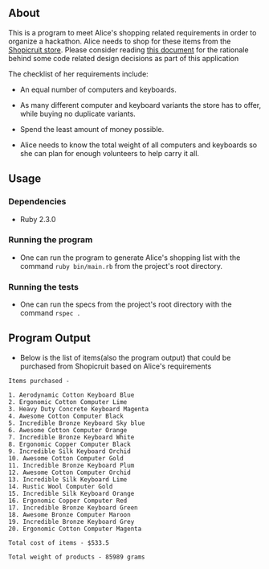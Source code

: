 ## About

This is a program to meet Alice's shopping related requirements in order to organize a hackathon. Alice needs to shop for these items from the [Shopicruit store](http://shopicruit.myshopify.com/). Please consider reading [this document](https://github.com/boddhisattva/shop/blob/master/rationale_behind_some_code_related_design_decisions.md) for the rationale behind some code related design decisions as part of this application

The checklist of her requirements include:

* An equal number of computers and keyboards.

* As many different computer and keyboard variants the store has to offer, while buying no duplicate variants.

* Spend the least amount of money possible.

* Alice needs to know the total weight of all computers and keyboards so she can plan for enough volunteers to help carry it all.

## Usage

### Dependencies
* Ruby 2.3.0

### Running the program
* One can run the program to generate Alice's shopping list with the command `ruby bin/main.rb` from the project's root directory.

### Running the tests
* One can run the specs from the project's root directory with the command `rspec .`

## Program Output

* Below is the list of items(also the program output) that could be purchased from Shopicruit based on Alice's requirements

```
Items purchased -

1. Aerodynamic Cotton Keyboard Blue
2. Ergonomic Cotton Computer Lime
3. Heavy Duty Concrete Keyboard Magenta
4. Awesome Cotton Computer Black
5. Incredible Bronze Keyboard Sky blue
6. Awesome Cotton Computer Orange
7. Incredible Bronze Keyboard White
8. Ergonomic Copper Computer Black
9. Incredible Silk Keyboard Orchid
10. Awesome Cotton Computer Gold
11. Incredible Bronze Keyboard Plum
12. Awesome Cotton Computer Orchid
13. Incredible Silk Keyboard Lime
14. Rustic Wool Computer Gold
15. Incredible Silk Keyboard Orange
16. Ergonomic Copper Computer Red
17. Incredible Bronze Keyboard Green
18. Awesome Bronze Computer Maroon
19. Incredible Bronze Keyboard Grey
20. Ergonomic Cotton Computer Magenta

Total cost of items - $533.5

Total weight of products - 85989 grams
```
